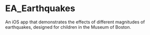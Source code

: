 EA_Earthquakes
==============

An iOS app that demonstrates the effects of different magnitudes of earthquakes, designed for children in the Museum of Boston.
